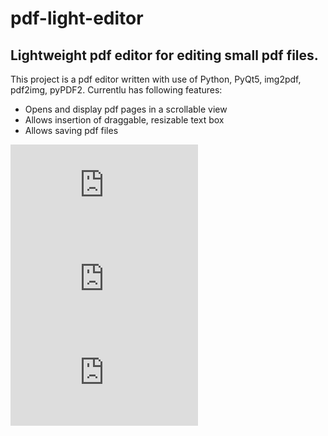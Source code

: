 # pdf-light-editor
## Lightweight pdf editor for editing small pdf files.


This project is a pdf editor written with use of Python, PyQt5, img2pdf, pdf2img, pyPDF2. Currentlu has following features:

- Opens and display pdf pages in a scrollable view
- Allows insertion of draggable, resizable text box
- Allows saving pdf files

![alt text](https://github.com/renat3424/pdfeditor/blob/master/screenshots/1.pdf)
![alt text](https://github.com/renat3424/pdfeditor/blob/master/screenshots/2.pdf)
![alt text](https://github.com/renat3424/pdfeditor/blob/master/screenshots/3.pdf)



